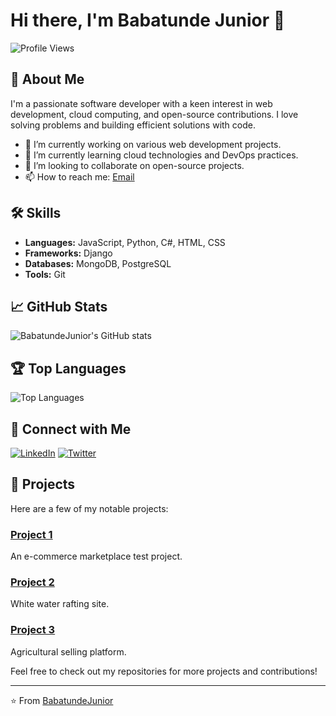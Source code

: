 # Hi there, I'm Babatunde Junior 👋

![Profile Views](https://komarev.com/ghpvc/?username=BabatundeJunior&color=blueviolet&style=flat-square)

## 🚀 About Me
I'm a passionate software developer with a keen interest in web development, cloud computing, and open-source contributions. I love solving problems and building efficient solutions with code.

- 🔭 I’m currently working on various web development projects.
- 🌱 I’m currently learning cloud technologies and DevOps practices.
- 👯 I’m looking to collaborate on open-source projects.
- 📫 How to reach me: [Email](mailto:jbabs128@gmail.com)

## 🛠️ Skills
- **Languages:** JavaScript, Python, C#, HTML, CSS
- **Frameworks:**  Django
- **Databases:** MongoDB, PostgreSQL
- **Tools:** Git

## 📈 GitHub Stats
![BabatundeJunior's GitHub stats](https://github-readme-stats.vercel.app/api?username=BabatundeJunior&show_icons=true&theme=radical)

## 🏆 Top Languages
![Top Languages](https://github-readme-stats.vercel.app/api/top-langs/?username=BabatundeJunior&layout=compact&theme=radical)

## 🔗 Connect with Me
[![LinkedIn](https://img.shields.io/badge/LinkedIn-BabatundeJunior-blue?style=flat-square&logo=linkedin)](https://www.linkedin.com/in/BabatundeJunior)
[![Twitter](https://img.shields.io/badge/Twitter-@BabatundeJunior-blue?style=flat-square&logo=twitter)](https://twitter.com/X0BaBaX0)

## 📂 Projects
Here are a few of my notable projects:

### [Project 1](https://github.com/BabatundeJunior/marketng)
An e-commerce marketplace test project.

### [Project 2](https://github.com/BabatundeJunior/wdd130)
White water rafting site.

### [Project 3](https://github.com/BabatundeJunior/terra-balance)
Agricultural selling platform.

Feel free to check out my repositories for more projects and contributions!

---

⭐️ From [BabatundeJunior](https://github.com/BabatundeJunior)
